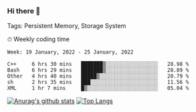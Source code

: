 ### Hi there 👋

Tags: Persistent Memory, Storage System

<!--

[![Anurag's github stats](https://github-readme-stats.vercel.app/api?username=wwyf)](https://github.com/anuraghazra/github-readme-stats)

[![Anurag's github stats](https://github-readme-stats.vercel.app/api?username=wwyf&count_private=true)](https://github.com/anuraghazra/github-readme-stats)


[![Top Langs](https://github-readme-stats.vercel.app/api/top-langs/?username=wwyf&count_private=true&&hide=jupyter%20notebook,html)](https://github.com/anuraghazra/github-readme-stats)



-->


⏱ Weekly coding time

<!--START_SECTION:waka-->
```text
Week: 19 January, 2022 - 25 January, 2022

C++     6 hrs 30 mins   ███████▒░░░░░░░░░░░░░░░░░   28.98 % 
Bash    6 hrs 29 mins   ███████▒░░░░░░░░░░░░░░░░░   28.89 % 
Other   4 hrs 40 mins   █████▒░░░░░░░░░░░░░░░░░░░   20.79 % 
sh      2 hrs 35 mins   ███░░░░░░░░░░░░░░░░░░░░░░   11.56 % 
XML     1 hr 7 mins     █▒░░░░░░░░░░░░░░░░░░░░░░░   05.04 % 
```
<!--END_SECTION:waka-->



[![Anurag's github stats](https://github-readme-stats.vercel.app/api?username=wwyf&count_private=true&show_icons=true&hide_border=true)](https://github.com/anuraghazra/github-readme-stats) [![Top Langs](https://github-readme-stats.vercel.app/api/top-langs/?username=wwyf&count_private=true&hide=jupyter%20notebook,html,OpenEdge%20ABL&langs_count=10&layout=compact&hide_border=true)](https://github.com/anuraghazra/github-readme-stats)

<!--

[![willianrod's wakatime stats](https://github-readme-stats.vercel.app/api/wakatime?username=wwyf)](https://github.com/anuraghazra/github-readme-stats)


-->
